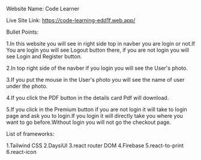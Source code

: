 Website Name: Code Learner

Live Site Link: https://code-learning-edd1f.web.app/

Bullet Points:

1.In this website you will see in right side top in navber you are login or not.If You are login you will see Logout button there, if you are not login you will see Login and Register button.

2.In top right side of the navber if you login you will see the User's photo.

3.If you put the mouse in the User's photo you will see the name of user under the photo.

4.If you click the PDF button in the details card Pdf will download.

5.If you click in the Premium button if you are not login it will take to login page and ask you to login.If you login it will directly take you where you want to go before.Without login you will not go the checkout page.


List of frameworks:

1.Tailwind CSS
2.DaysiUI
3.react router DOM
4.Firebase
5.react-to-print
6.react-icon
